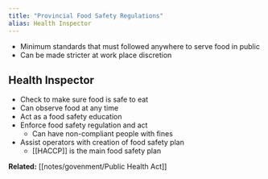```yaml
---
title: "Provincial Food Safety Regulations"
alias: Health Inspector
---
```


* Minimum standards that must followed anywhere to serve food in public
* Can be made stricter at work place discretion

## Health Inspector

* Check to make sure food is safe to eat
* Can observe food at any time
* Act as a food safety education
* Enforce food safety regulation and act
	* Can have non-compliant people with fines
* Assist operators with creation of food safety plan
	* [[HACCP]] is the main food safety plan 

**Related:** [[notes/govenment/Public Health Act]]
